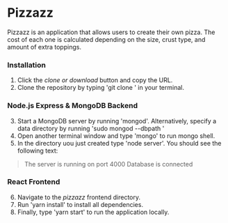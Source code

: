 # Pizzazz

Pizzazz is an application that allows users to create their own pizza. The cost of each one is calculated depending on the size, crust type, and amount of extra toppings.

### __Installation__

1. Click the _clone or download_ button and copy the URL.
2. Clone the repository by typing 'git clone <URL>' in your terminal.

### __Node.js Express & MongoDB Backend__

3. Start a MongoDB server by running 'mongod'. Alternatively, specify a data directory by running 'sudo mongod --dbpath <path>'
4. Open another terminal window and type 'mongo' to run mongo shell.
5. In the directory uou just created type 'node server'. You should see the following text:
  > The server is running on port 4000 
  > Database is connected


### __React Frontend__

6. Navigate to the _pizzazz_ frontend directory.
7. Run 'yarn install' to install all dependencies.
8. Finally, type 'yarn start' to run the application locally.
 
